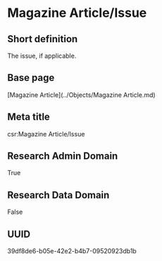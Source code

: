 # Magazine Article/Issue
## Short definition
The issue, if applicable.
## Base page
[Magazine Article](../Objects/Magazine Article.md)
## Meta title
csr:Magazine Article/Issue
## Research Admin Domain
True
## Research Data Domain
False
## UUID
39df8de6-b05e-42e2-b4b7-09520923db1b
